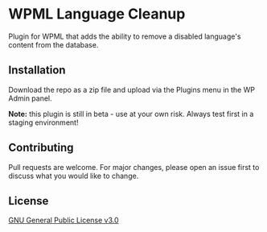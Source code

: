 # WPML Language Cleanup

Plugin for WPML that adds the ability to remove a disabled language's content from the database.

## Installation

Download the repo as a zip file and upload via the Plugins menu in the WP Admin panel. 

**Note:** this plugin is still in beta - use at your own risk. Always test first in a staging environment!

## Contributing
Pull requests are welcome. For major changes, please open an issue first to discuss what you would like to change.

## License
[GNU General Public License v3.0](https://www.gnu.org/licenses/gpl-3.0.en.html)
